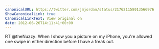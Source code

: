 ```yaml
---
canonicalURL: https://twitter.com/jmjordan/status/217621158013566976
ShowCanonicalLink: true
CanonicalLinkText: View original on
date: 2012-06-26T14:11:41+00:00
---
```

RT @theNuzzy: When I show you a picture on my iPhone, you're allowed one swipe in either direction before I have a freak out.